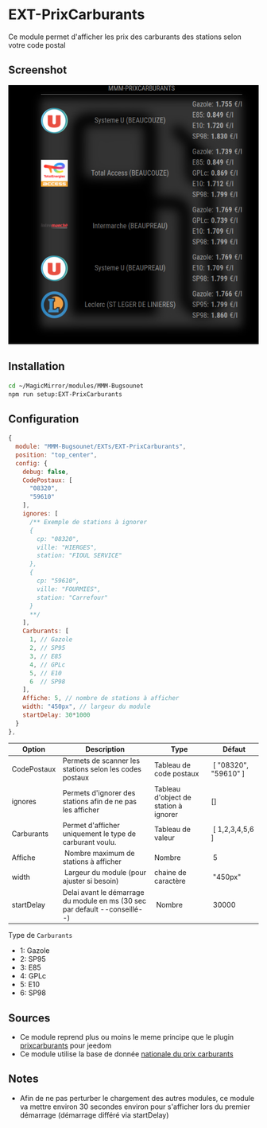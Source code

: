 # EXT-PrixCarburants

Ce module permet d'afficher les prix des carburants des stations selon votre code postal

## Screenshot

![screenshot](/EXTs/EXT-PrixCarburants/screenshot.png)

## Installation

```sh
cd ~/MagicMirror/modules/MMM-Bugsounet
npm run setup:EXT-PrixCarburants
```

## Configuration

```js
{
  module: "MMM-Bugsounet/EXTs/EXT-PrixCarburants",
  position: "top_center",
  config: {
    debug: false,
    CodePostaux: [
      "08320",
      "59610"
    ],
    ignores: [
      /** Exemple de stations à ignorer
      {
        cp: "08320",
        ville: "HIERGES",
        station: "FIOUL SERVICE"
      },
      {
        cp: "59610",
        ville: "FOURMIES",
        station: "Carrefour"
      }
      **/
    ],
    Carburants: [
      1, // Gazole
      2, // SP95
      3, // E85
      4, // GPLc
      5, // E10
      6  // SP98
    ],
    Affiche: 5, // nombre de stations à afficher
    width: "450px", // largeur du module
    startDelay: 30*1000
  }
},
```

| Option | Description | Type | Défaut |
| --- | ---- | ----- | ---- |
| CodePostaux | Permets de scanner les stations selon les codes postaux | Tableau de code postaux | [ "08320", "59610" ] |
| ignores | Permets d'ignorer des stations afin de ne pas les afficher | Tableau d'object de station à ignorer | [] |
| Carburants | Permet d'afficher uniquement le type de carburant voulu. | Tableau de valeur | [ 1,2,3,4,5,6 ] |
| Affiche | Nombre maximum de stations à afficher | Nombre | 5 |
| width | Largeur du module (pour ajuster si besoin) | chaine de caractère  | "450px" |
| startDelay | Delai avant le démarrage du module en ms (30 sec par default --conseillé--) | Nombre | 30000 |

Type de `Carburants`

* 1: Gazole
* 2: SP95
* 3: E85
* 4: GPLc
* 5: E10
* 6: SP98

## Sources

* Ce module reprend plus ou moins le meme principe que le plugin [prixcarburants](https://github.com/floman321/prixcarburants) pour jeedom
* Ce module utilise la base de donnée [nationale du prix carburants](https://www.prix-carburants.gouv.fr/)

## Notes

* Afin de ne pas perturber le chargement des autres modules, ce module va mettre environ 30 secondes environ pour s'afficher lors du premier démarrage (démarrage différé via startDelay)
